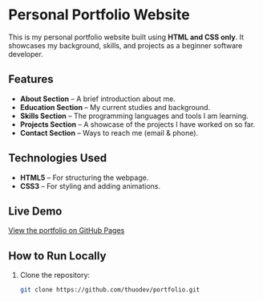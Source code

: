 # Personal Portfolio Website

This is my personal portfolio website built using **HTML and CSS only**. It showcases my background, skills, and projects as a beginner software developer.

## Features
- **About Section** – A brief introduction about me.
- **Education Section** – My current studies and background.
- **Skills Section** – The programming languages and tools I am learning.
- **Projects Section** – A showcase of the projects I have worked on so far.
- **Contact Section** – Ways to reach me (email & phone).

## Technologies Used
- **HTML5** – For structuring the webpage.
- **CSS3** – For styling and adding animations.

## Live Demo
[View the portfolio on GitHub Pages](https://thuodev.github.io/portfolio)

## How to Run Locally
1. Clone the repository:
   ```bash
   git clone https://github.com/thuodev/portfolio.git

